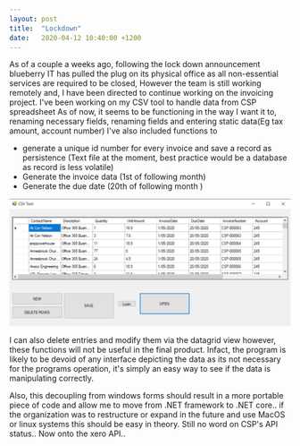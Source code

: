 ```yaml
---
layout: post
title:  "Lockdown"
date:   2020-04-12 10:40:00 +1200
---
```

As of a couple a weeks ago, following the lock down announcement blueberry IT has pulled the plug on its physical office as all non-essential services are required to be closed, However the team is still working remotely and, I have been directed to continue working on the invoicing project.
I've been working on my CSV tool to handle data from CSP spreadsheet As of now, it seems to be functioning in the way I want it to, renaming necessary fields, renaming fields and entering static data(Eg tax amount, account number) I've also included functions to
* generate a unique id number for every invoice and save a record as persistence (Text file at the moment, best practice would be a database as record is less volatile) 
* Generate the invoice data (1st of following month)
* Generate the due date (20th of following month )


![csv tool reloaded](https://raw.githubusercontent.com/bjrowedev/projectjournal/master/assets/csvreloaded.PNG)


I can also delete entries and modify them via the datagrid view however, these functions will not be useful in the final product. Infact, the program is likely to be devoid of any interface depicting the data as its not necessary for the programs operation, it's simply an easy way to see if the data is manipulating correctly.


Also, this decoupling from windows forms should result in a more portable piece of code and allow me to move from .NET framework to .NET core.. if the organization was to restructure or expand in the future and use MacOS or linux systems this should be easy in theory.
Still no word on CSP's API status.. 
Now onto the xero API..



